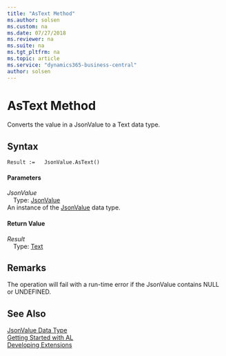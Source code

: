 ```yaml
---
title: "AsText Method"
ms.author: solsen
ms.custom: na
ms.date: 07/27/2018
ms.reviewer: na
ms.suite: na
ms.tgt_pltfrm: na
ms.topic: article
ms.service: "dynamics365-business-central"
author: solsen
---
```

[//]: # (START>DO_NOT_EDIT)
[//]: # (IMPORTANT:Do not edit any of the content between here and the END>DO_NOT_EDIT.)
[//]: # (Any modifications should be made in the .resx files in the ModernDev repo.)
# AsText Method
Converts the value in a JsonValue to a Text data type.

## Syntax
```
Result :=   JsonValue.AsText()
```

#### Parameters
*JsonValue*  
&emsp;Type: [JsonValue](jsonvalue-data-type.md)  
An instance of the [JsonValue](jsonvalue-data-type.md) data type.  

#### Return Value
*Result*  
&emsp;Type: [Text](text-data-type.md)  
  


[//]: # (IMPORTANT: END>DO_NOT_EDIT)

## Remarks 
The operation will fail with a run-time error if the JsonValue contains NULL or UNDEFINED.

## See Also
[JsonValue Data Type](jsonvalue-data-type.md)  
[Getting Started with AL](../devenv-get-started.md)  
[Developing Extensions](../devenv-dev-overview.md)